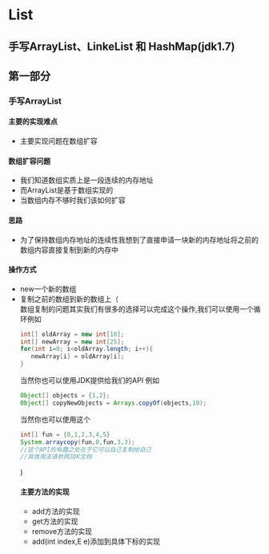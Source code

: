 List
============
手写ArrayList、LinkeList 和 HashMap(jdk1.7)
----------------------------------
第一部分
-----------
### 手写ArrayList
#### 主要的实现难点<br>
* 主要实现问题在数组扩容
#### 数组扩容问题
* 我们知道数组实质上是一段连续的内存地址
* 而ArrayList是基于数组实现的
* 当数组内存不够时我们该如何扩容
#### 思路
* 为了保持数组内存地址的连续性我想到了直接申请一块新的内存地址将之前的数组内容直接复制到新的内存中
#### 操作方式
* new一个新的数组
* 复制之前的数组到新的数组上（<br>
   数组复制的问题其实我们有很多的选择可以完成这个操作,我们可以使用一个循环例如
   ```Java
   int[] oldArray = new int[10];
   int[] newArray = new int[25];
   for(int i=0; i<oldArray.length; i++){
      newArray[i] = oldArray[i];
   }
   ```
   当然你也可以使用JDK提供给我们的API 例如
   ```Java
   Object[] objects = {1,2};
   Object[] copyNewObjects = Arrays.copyOf(objects,10);
   ```
   当然你也可以使用这个
   ```Java
   int[] fun = {0,1,2,3,4,5}
   System.arraycopy(fun,0,fun,3,3);
   //这个API的有趣之处在于它可以自己复制给自己
   //具体用法请参照JDK文档
   ```
   )
   #### 主要方法的实现
   * add方法的实现
   * get方法的实现
   * remove方法的实现
   * add(int index,E e)添加到具体下标的实现


